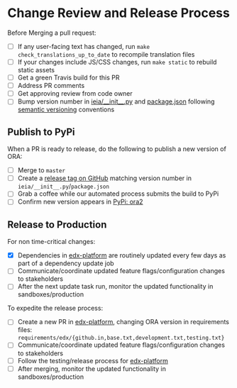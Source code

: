 # Change Review and Release Process

Before Merging a pull request:

- [ ] If any user-facing text has changed, run `make check_translations_up_to_date` to recompile translation files
- [ ] If your changes include JS/CSS changes, run `make static` to rebuild static assets
- [ ] Get a green Travis build for this PR
- [ ] Address PR comments
- [ ] Get approving review from code owner
- [ ] Bump version number in [ieia/\_\_init\_\_.py](../ieia/__init__.py) and [package.json](../package.json) following [semantic versioning](https://semver.org/) conventions

## Publish to PyPi

When a PR is ready to release, do the following to publish a new version of ORA:

- [ ] Merge to `master`
- [ ] Create a [release tag on GitHub](https://github.com/openedx/edx-ora2/releases) matching version number in `ieia/__init__.py`/`package.json`
- [ ] Grab a coffee while our automated process submits the build to PyPi
- [ ] Confirm new version appears in [PyPi: ora2](https://pypi.org/project/ora2)

## Release to Production

For non time-critical changes:

- [x] Dependencies in [edx-platform](https://github.com/openedx/edx-platform) are routinely updated every few days as part of a dependency update job
- [ ] Communicate/coordinate updated feature flags/configuration changes to stakeholders
- [ ] After the next update task run, monitor the updated functionality in sandboxes/production

To expedite the release process:

- [ ] Create a new PR in [edx-platform](https://github.com/openedx/edx-platform), changing ORA version in requirements files: `requirements/edx/{github.in,base.txt,development.txt,testing.txt}`
- [ ] Communicate/coordinate updated feature flags/configuration changes to stakeholders
- [ ] Follow the testing/release process for [edx-platform](https://github.com/openedx/edx-platform)
- [ ] After merging, monitor the updated functionality in sandboxes/production
